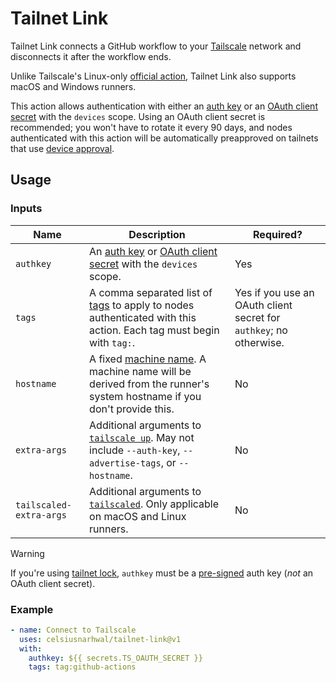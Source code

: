 # Tailnet Link

Tailnet Link connects a GitHub workflow to your [Tailscale](https://tailscale.com) network and disconnects it after the
workflow ends.

Unlike Tailscale's Linux-only [official action](https://github.com/tailscale/github-action), Tailnet Link also supports
macOS and Windows runners.

This action allows authentication with either an [auth key](https://tailscale.com/kb/1085/auth-keys) or an
[OAuth client secret](https://tailscale.com/kb/1215/oauth-clients) with the `devices` scope. Using an OAuth client
secret is recommended; you won't have to rotate it every 90 days, and nodes authenticated with this action will be
automatically preapproved on tailnets that use [device approval](https://tailscale.com/kb/1099/device-approval).

## Usage

### Inputs

| **Name**                | **Description**                                                                                                                                                  | **Required?**                                                      |
|-------------------------|------------------------------------------------------------------------------------------------------------------------------------------------------------------|--------------------------------------------------------------------|
| `authkey`               | An [auth key](https://tailscale.com/kb/1085/auth-keys) or [OAuth client secret](https://tailscale.com/kb/1215/oauth-clients) with the `devices` scope.           | Yes                                                                |
| `tags`                  | A comma separated list of [tags](https://tailscale.com/kb/1068/tags) to apply to nodes authenticated with this action. Each tag must begin with `tag:`.          | Yes if you use an OAuth client secret for `authkey`; no otherwise. |
| `hostname`              | A fixed [machine name](https://tailscale.com/kb/1098/machine-names). A machine name will be derived from the runner's system hostname if you don't provide this. | No                                                                 |
| `extra-args`            | Additional arguments to [`tailscale up`](https://tailscale.com/kb/1241/tailscale-up). May not include `--auth-key`, `--advertise-tags`, or `--hostname`.         | No                                                                 |
| `tailscaled-extra-args` | Additional arguments to [`tailscaled`](https://tailscale.com/kb/1278/tailscaled#flags-to-tailscaled). Only applicable on macOS and Linux runners.                | No                                                                 |

> [!WARNING]
> If you're using [tailnet lock](https://tailscale.com/kb/1226/tailnet-lock), `authkey` must be
> a [pre-signed](https://tailscale.com/kb/1226/tailnet-lock#add-a-node-using-a-pre-signed-auth-key) auth key (_not_ an
> OAuth client secret).

### Example

```yaml
- name: Connect to Tailscale
  uses: celsiusnarhwal/tailnet-link@v1
  with:
    authkey: ${{ secrets.TS_OAUTH_SECRET }}
    tags: tag:github-actions
```
